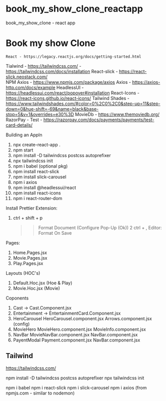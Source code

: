 # book_my_show_clone_reactapp
book_my_show_clone - react app
 
# Book my show Clone
    React - https://legacy.reactjs.org/docs/getting-started.html
Tialwind - https://tailwindcss.com/
         - https://tailwindcss.com/docs/installation
React-slick - https://react-slick.neostack.com/        
NPM Axios - https://www.npmjs.com/package/axios
Axios - https://axios-http.com/docs/example
HeadlessUI - https://headlessui.com/react/popover#installation
React-Icons - https://react-icons.github.io/react-icons/
Tailwind Shades - https://www.tailwindshades.com/#color=0%2C0%2C0&step-up=11&step-down=0&hue-shift=-69&name=black&base-stop=5&v=1&overrides=e30%3D
MovieDb - https://www.themoviedb.org/
RazorPay - Test - https://razorpay.com/docs/payments/payments/test-card-details/



Building an Appln
1. npx create-react-app .
2. npm start
3. npm install -D tailwindcss postcss autoprefixer
4. npx tailwindcss init
5. npm i babel (optional pkg)
6. npm install react-slick
7. npm install slick-carousel
8. npm i axios
9. npm install @headlessui/react
10. npm install react-icons
11. npm i react-router-dom



Install Prettier Extension:
1. ctrl + shift + p
    >> Format Document (Configure Pop-Up (Ok))
2 ctrl + ,
    >> Editor: Format On Save

  

Pages:
1. Home.Pages.jsx
2. Movie.Pages.jsx
3. Play.Pages.jsx
 
Layouts (HOC's)
1. Default.Hoc.jsx (Hoe & Play)
2. Movie.Hoc.jsx (Movie)
 
Coponents
1. Cast -> Cast.Component.jsx  
2. Entertainment -> EntertainmentCard.Component.jsx  
3. HeroCarousel
      HeroCarousel.component.jsx
      Arrows.component.jsx (config)
4. MovieHero
      MovieHero.component.jsx
      MovieInfo.component.jsx  
5. NavBar
      MovieNavBar.component.jsx
      NavBar.component.jsx  
6. PayentModal
      Payment.component.jsx
      NavBar.component.jsx  


## Tailwind
https://tailwindcss.com/

npm install -D tailwindcss postcss autoprefixer
npx tailwindcss init

npm i babel
npm i react-slick
npm i slick-carousel
npm i axios (from npmjs.com - similar to nodemon)
